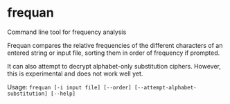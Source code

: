 # frequan
Command line tool for frequency analysis

Frequan compares the relative frequencies of the different characters of an entered string or input file, sorting them in order of frequency if prompted.

It can also attempt to decrypt alphabet-only substitution ciphers. However, this is experimental and does not work well yet.

Usage:
`frequan [-i input file] [--order] [--attempt-alphabet-substitution] [--help]`
